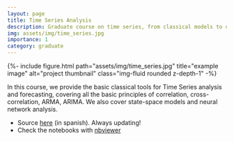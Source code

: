 ```yaml
---
layout: page
title: Time Series Analysis
description: Graduate course on time series, from classical models to deep learning.
img: assets/img/time_series.jpg
importance: 1
category: graduate
---
```


<div class="row">
<div class="col">
{%- include figure.html
  path="assets/img/time_series.jpg" title="example image"
  alt="project thumbnail" class="img-fluid rounded z-depth-1" -%}
</div>

<div class="col" markdown="1">

In this course, we provide the basic classical tools for Time Series analysis and forecasting, covering all the basic principles of correlation, cross-correlation, ARMA, ARIMA. We also cover state-space models and neural network analysis.

* Source [here](https://github.com/aferragu/curso_series_temporales) (in spanish). Always updating!
* Check the notebooks with [nbviewer](https://nbviewer.jupyter.org/github/aferragu/curso_series_temporales/tree/master/)

</div>
</div>
